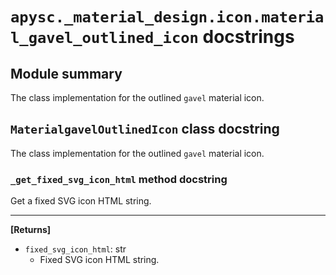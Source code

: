 # `apysc._material_design.icon.material_gavel_outlined_icon` docstrings

## Module summary

The class implementation for the outlined `gavel` material icon.

## `MaterialgavelOutlinedIcon` class docstring

The class implementation for the outlined `gavel` material icon.

### `_get_fixed_svg_icon_html` method docstring

Get a fixed SVG icon HTML string.<hr>

**[Returns]**

- `fixed_svg_icon_html`: str
  - Fixed SVG icon HTML string.
